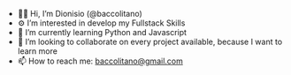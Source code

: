 - 👊🏻 Hi, I’m Dionisio (@baccolitano)
- ⚙️ I’m interested in develop my Fullstack Skills
- 🌱 I’m currently learning Python and Javascript
- 💞️ I’m looking to collaborate on every project available, because I want to learn more
- 📫 How to reach me: baccolitano@gmail.com

